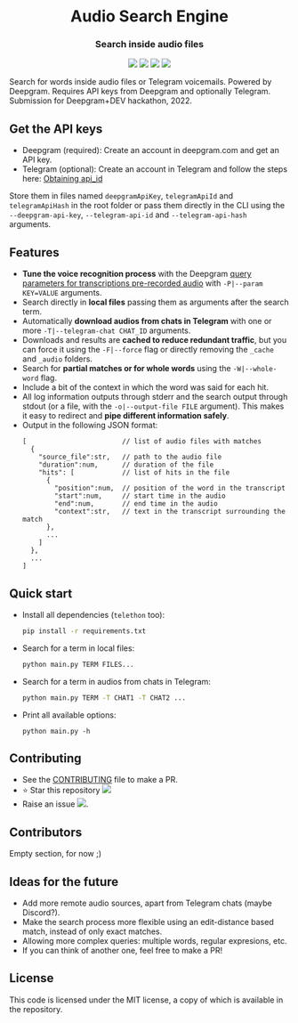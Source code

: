 <h1 align="center">Audio Search Engine</h1>

<h3 align="center">Search inside audio files</h3>

<p align="center">
    <a href="https://core.telegram.org/"><img src="https://img.shields.io/badge/-Telegram-black?style=for-the-badge&logo=telegram"></a>
    <a href="https://www.python.org/"><img src="https://img.shields.io/badge/-Python_3-black?style=for-the-badge&logo=python"></a>
    <a href="https://deepgram.com"><img src="https://img.shields.io/badge/-Deepgram-black?style=for-the-badge"></a>
    <a href="LICENSE"><img " src="https://img.shields.io/badge/License-MIT-black?style=for-the-badge"></a>
</p>

Search for words inside audio files or Telegram voicemails. Powered by Deepgram. Requires API keys from Deepgram and optionally Telegram. Submission for Deepgram+DEV hackathon, 2022.

## Get the API keys
- Deepgram (required): Create an account in deepgram.com and get an API key.
- Telegram (optional): Create an account in Telegram and follow the steps here: [Obtaining api_id](https://core.telegram.org/api/obtaining_api_id)
   
Store them in files named `deepgramApiKey`, `telegramApiId` and `telegramApiHash` in the root folder or pass them directly in the CLI using the `--deepgram-api-key`, `--telegram-api-id` and `--telegram-api-hash` arguments.

## Features
- **Tune the voice recognition process** with the Deepgram [query parameters for transcriptions pre-recorded audio](https://developers.deepgram.com/api-reference/#transcription-prerecorded) with `-P|--param KEY=VALUE` arguments.
- Search directly in **local files** passing them as arguments after the search term.
- Automatically **download audios from chats in Telegram** with one or more `-T|--telegram-chat CHAT_ID` arguments.
- Downloads and results are **cached to reduce redundant traffic**, but you can force it using the `-F|--force` flag or directly removing the `_cache` and `_audio` folders.
- Search for **partial matches or for whole words** using the `-W|--whole-word` flag.
- Include a bit of the context in which the word was said for each hit.
- All log information outputs through stderr and the search output through stdout (or a file, with the `-o|--output-file FILE` argument). This makes it easy to redirect and **pipe different information safely**.
- Output in the following JSON format:
    ```
    [                        // list of audio files with matches
      {
        "source_file":str,   // path to the audio file
        "duration":num,      // duration of the file
        "hits": [            // list of hits in the file
          {
            "position":num,  // position of the word in the transcript
            "start":num,     // start time in the audio
            "end":num,       // end time in the audio
            "context":str,   // text in the transcript surrounding the match
          },
          ...        
        ]
      },
      ...
    ]
    ```
     
## Quick start
- Install all dependencies (`telethon` too):
    ```bash
    pip install -r requirements.txt
    ```
- Search for a term in local files:
    ```bash
    python main.py TERM FILES...
    ```
- Search for a term in audios from chats in Telegram:
    ```bash
    python main.py TERM -T CHAT1 -T CHAT2 ...
    ```
- Print all available options:
    ```
    python main.py -h
    ```

## Contributing
- See the [CONTRIBUTING](CONTRIBUTING) file to make a PR.
- :star: Star this repository [![](https://img.shields.io/github/stars/MiguelMJ/AudioSearchEngine?style=social)](https://github.com/MiguelMJ/AudioSearchEngine/stargazers)
- Raise an issue  [![](https://img.shields.io/github/issues/MiguelMJ/AudioSearchEngine?style=social&logo=github)](https://github.com/MiguelMJ/AudioSearchEngine/issues).

## Contributors
Empty section, for now ;)

## Ideas for the future

- Add more remote audio sources, apart from Telegram chats (maybe Discord?).
- Make the search process more flexible using an edit-distance based match, instead of only exact matches.
- Allowing more complex queries: multiple words, regular expresions, etc.
- If you can think of another one, feel free to make a PR!

        
## License
This code is licensed under the MIT license, a copy of which is available in the repository.
